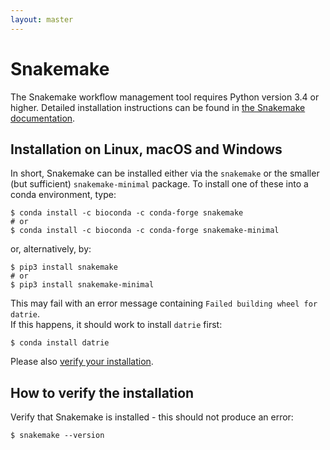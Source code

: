 ```yaml
---
layout: master
---
```


# Snakemake

The Snakemake workflow management tool requires Python version 3.4 or higher.
Detailed installation instructions can be found in 
[the Snakemake documentation](https://snakemake.readthedocs.io/en/v5.1.4/getting_started/installation.html).

## Installation on Linux, macOS and Windows

In short, Snakemake can be installed either via the `snakemake` or 
the smaller (but sufficient) `snakemake-minimal` package. 
To install one of these 
into a conda environment, type:

```shell 
$ conda install -c bioconda -c conda-forge snakemake
# or
$ conda install -c bioconda -c conda-forge snakemake-minimal
```

or, alternatively, by:

```shell
$ pip3 install snakemake
# or
$ pip3 install snakemake-minimal
```

This may fail with an error message containing 
`Failed building wheel for datrie`.  
If this happens, it should work to install `datrie` first:
```shell
$ conda install datrie
```

Please also [verify your installation](#how-to-verify-the-installation).

## How to verify the installation

Verify that Snakemake is installed - this should not produce an error:

```shell
$ snakemake --version
```


